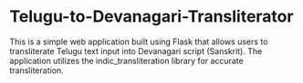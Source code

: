 # Telugu-to-Devanagari-Transliterator
This is a simple web application built using Flask that allows users to transliterate Telugu text input into Devanagari script (Sanskrit). The application utilizes the indic_transliteration library for accurate transliteration.
